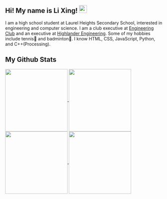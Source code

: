 ## Hi! My name is Li Xing! <img src="https://github.com/lixingyin/lixingyin/assets/114456809/5725c31a-df62-4e4b-bec4-bdefa7d00ce7" width="25" height="25">

I am a high school student at Laurel Heights Secondary School, interested in engineering and computer science. I am a club executive at [Engineering Club](https://www.instagram.com/lhssengineering/) and an executive at [Highlander Engineering](https://www.highlanderengineering.ca/). Some of my hobbies include tennis🎾 and badminton🏸. I know HTML, CSS, JavaScript, Python, and C++(Processing).

## My Github Stats

<a href="https://github.com/anuraghazra/github-readme-stats#gh-dark-mode-only">
  <img height=200 align="center" src="https://github-readme-stats.vercel.app/api?username=lixingyin&show_icons=true&theme=default" />
  <img height=200 align="center" src="https://github-readme-stats.vercel.app/api/top-langs/?username=anuraghazra&layout=compact&theme=default" />

</a>

<a href="https://github.com/anuraghazra/github-readme-stats#gh-light-mode-only">
  <img height=200 align="center" src="https://github-readme-stats.vercel.app/api?username=lixingyin&show_icons=true&theme=nightowl" />
  <img height=200 align="center" src="https://github-readme-stats.vercel.app/api/top-langs/?username=anuraghazra&layout=compact&theme=nightowl" />
</a>

